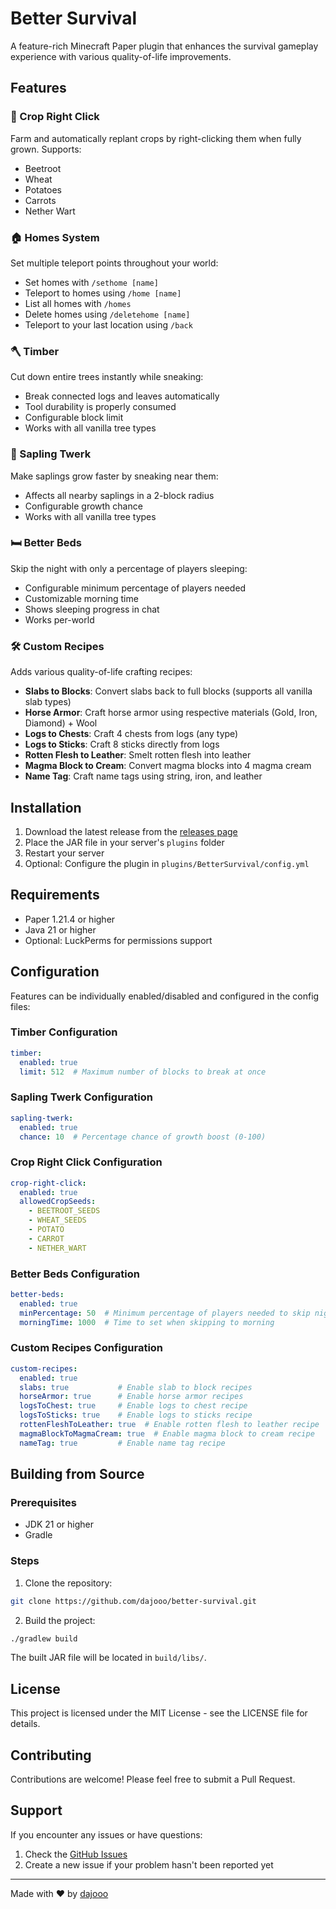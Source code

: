 # Better Survival

A feature-rich Minecraft Paper plugin that enhances the survival gameplay experience with various quality-of-life improvements.

## Features

### 🌾 Crop Right Click
Farm and automatically replant crops by right-clicking them when fully grown. Supports:
- Beetroot
- Wheat
- Potatoes
- Carrots
- Nether Wart

### 🏠 Homes System
Set multiple teleport points throughout your world:
- Set homes with `/sethome [name]`
- Teleport to homes using `/home [name]`
- List all homes with `/homes`
- Delete homes using `/deletehome [name]`
- Teleport to your last location using `/back`

### 🪓 Timber
Cut down entire trees instantly while sneaking:
- Break connected logs and leaves automatically
- Tool durability is properly consumed
- Configurable block limit
- Works with all vanilla tree types

### 🌱 Sapling Twerk
Make saplings grow faster by sneaking near them:
- Affects all nearby saplings in a 2-block radius
- Configurable growth chance
- Works with all vanilla tree types

### 🛏️ Better Beds
Skip the night with only a percentage of players sleeping:
- Configurable minimum percentage of players needed
- Customizable morning time
- Shows sleeping progress in chat
- Works per-world

### 🛠️ Custom Recipes
Adds various quality-of-life crafting recipes:
- **Slabs to Blocks**: Convert slabs back to full blocks (supports all vanilla slab types)
- **Horse Armor**: Craft horse armor using respective materials (Gold, Iron, Diamond) + Wool
- **Logs to Chests**: Craft 4 chests from logs (any type)
- **Logs to Sticks**: Craft 8 sticks directly from logs
- **Rotten Flesh to Leather**: Smelt rotten flesh into leather
- **Magma Block to Cream**: Convert magma blocks into 4 magma cream
- **Name Tag**: Craft name tags using string, iron, and leather

## Installation

1. Download the latest release from the [releases page](https://github.com/dajooo/better-survival/tags)
2. Place the JAR file in your server's `plugins` folder
3. Restart your server
4. Optional: Configure the plugin in `plugins/BetterSurvival/config.yml`

## Requirements

- Paper 1.21.4 or higher
- Java 21 or higher
- Optional: LuckPerms for permissions support

## Configuration

Features can be individually enabled/disabled and configured in the config files:

### Timber Configuration
```yaml
timber:
  enabled: true
  limit: 512  # Maximum number of blocks to break at once
```

### Sapling Twerk Configuration
```yaml
sapling-twerk:
  enabled: true
  chance: 10  # Percentage chance of growth boost (0-100)
```

### Crop Right Click Configuration
```yaml
crop-right-click:
  enabled: true
  allowedCropSeeds:
    - BEETROOT_SEEDS
    - WHEAT_SEEDS
    - POTATO
    - CARROT
    - NETHER_WART
```

### Better Beds Configuration
```yaml
better-beds:
  enabled: true
  minPercentage: 50  # Minimum percentage of players needed to skip night
  morningTime: 1000  # Time to set when skipping to morning
```

### Custom Recipes Configuration
```yaml
custom-recipes:
  enabled: true
  slabs: true           # Enable slab to block recipes
  horseArmor: true      # Enable horse armor recipes
  logsToChest: true     # Enable logs to chest recipe
  logsToSticks: true    # Enable logs to sticks recipe
  rottenFleshToLeather: true  # Enable rotten flesh to leather recipe
  magmaBlockToMagmaCream: true  # Enable magma block to cream recipe
  nameTag: true         # Enable name tag recipe
```

## Building from Source

### Prerequisites
- JDK 21 or higher
- Gradle

### Steps
1. Clone the repository:
```bash
git clone https://github.com/dajooo/better-survival.git
```

2. Build the project:
```bash
./gradlew build
```

The built JAR file will be located in `build/libs/`.

## License

This project is licensed under the MIT License - see the LICENSE file for details.

## Contributing

Contributions are welcome! Please feel free to submit a Pull Request.

## Support

If you encounter any issues or have questions:
1. Check the [GitHub Issues](https://github.com/dajooo/better-survival/issues)
2. Create a new issue if your problem hasn't been reported yet

---

Made with ❤️ by [dajooo](https://dario.lol)
